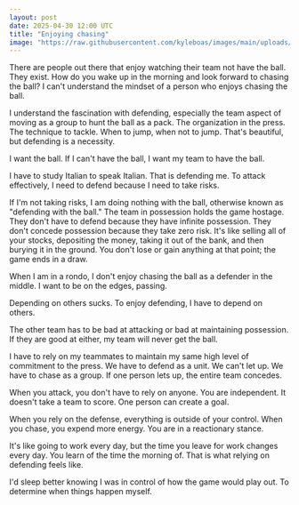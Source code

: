 ```yaml
---
layout: post
date: 2025-04-30 12:00 UTC
title: "Enjoying chasing"
image: "https://raw.githubusercontent.com/kyleboas/images/main/uploads/2025/04/29/Image-29Apr2025_21:54:54.png"
---
```


There are people out there that enjoy watching their team not have the ball. They exist. How do you wake up in the morning and look forward to chasing the ball? I can't understand the mindset of a person who enjoys chasing the ball.

<!---more--->

I understand the fascination with defending, especially the team aspect of moving as a group to hunt the ball as a pack. The organization in the press. The technique to tackle. When to jump, when not to jump. That's beautiful, but defending is a necessity. 

I want the ball. If I can't have the ball, I want my team to have the ball. 

I have to study Italian to speak Italian. That is defending me. To attack effectively, I need to defend because I need to take risks. 

If I'm not taking risks, I am doing nothing with the ball, otherwise known as "defending with the ball." The team in possession holds the game hostage. They don't have to defend because they have infinite possession. They don't concede possession because they take zero risk. It's like selling all of your stocks, depositing the money, taking it out of the bank, and then burying it in the ground. You don't lose or gain anything at that point; the game ends in a draw.

When I am in a rondo, I don't enjoy chasing the ball as a defender in the middle. I want to be on the edges, passing.

Depending on others sucks. To enjoy defending, I have to depend on others. 

The other team has to be bad at attacking or bad at maintaining possession. If they are good at either, my team will never get the ball.

I have to rely on my teammates to maintain my same high level of commitment to the press. We have to defend as a unit. We can't let up. We have to chase as a group. If one person lets up, the entire team concedes.

When you attack, you don't have to rely on anyone. You are independent. It doesn't take a team to score. One person can create a goal.

When you rely on the defense, everything is outside of your control. When you chase, you expend more energy. You are in a reactionary stance.

It's like going to work every day, but the time you leave for work changes every day. You learn of the time the morning of. That is what relying on defending feels like.

I'd sleep better knowing I was in control of how the game would play out. To determine when things happen myself.